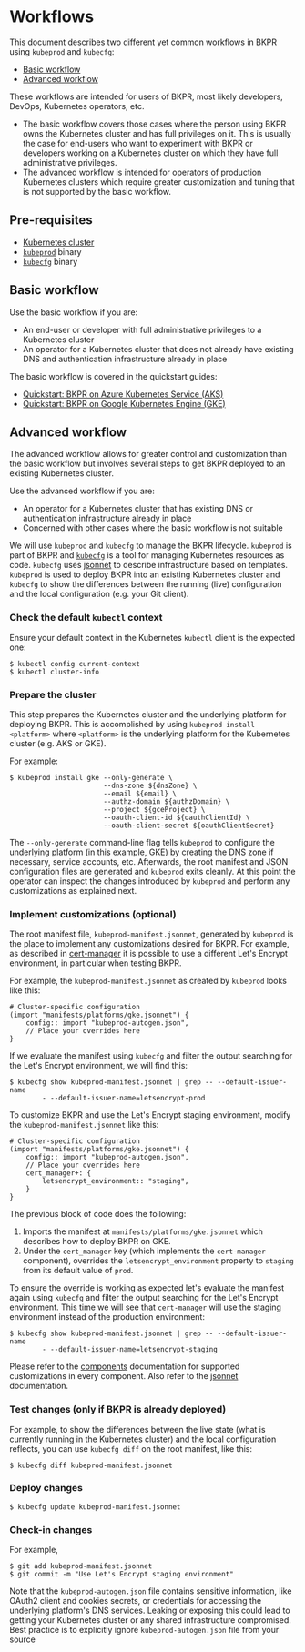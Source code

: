 
# Workflows

This document describes two different yet common workflows in BKPR using `kubeprod` and `kubecfg`:

* [Basic workflow](#basic-workflow)
* [Advanced workflow](#advanced-workflow)

These workflows are intended for users of BKPR, most likely developers, DevOps, Kubernetes operators, etc.

* The basic workflow covers those cases where the person using BKPR owns the Kubernetes cluster and has full privileges on it. This is usually the case for end-users who want to experiment with BKPR or developers working on a Kubernetes cluster on which they have full administrative privileges.
* The advanced workflow is intended for operators of production Kubernetes clusters which require greater customization and tuning that is not supported by the basic workflow.

## Pre-requisites

* [Kubernetes cluster](../readme.md#kubernetes-version-support-matrix)
* [`kubeprod`](https://github.com/bitnami/kube-prod-runtime/releases) binary
* [`kubecfg`](https://github.com/ksonnet/kubecfg/releases) binary

## Basic workflow

Use the basic workflow if you are:

* An end-user or developer with full administrative privileges to a Kubernetes cluster
* An operator for a Kubernetes cluster that does not already have existing DNS and authentication infrastructure already in place

The basic workflow is covered in the quickstart guides:

- [Quickstart: BKPR on Azure Kubernetes Service (AKS)](quickstart-aks.md)
- [Quickstart: BKPR on Google Kubernetes Engine (GKE)](quickstart-gke.md)

## Advanced workflow

The advanced workflow allows for greater control and customization than the basic workflow but involves several steps to get BKPR deployed to an existing Kubernetes cluster.

Use the advanced workflow if you are:

* An operator for a Kubernetes cluster that has existing DNS or authentication infrastructure already in place
* Concerned with other cases where the basic workflow is not suitable

We will use `kubeprod` and `kubecfg` to manage the BKPR lifecycle. `kubeprod` is part of BKPR and [`kubecfg`](https://github.com/ksonnet/kubecfg) is a tool for managing Kubernetes resources as code. `kubecfg` uses [jsonnet](https://jsonnet.org) to describe infrastructure based on templates. `kubeprod` is used to deploy BKPR into an existing Kubernetes cluster and `kubecfg` to show the differences between the running (live) configuration and the local configuration (e.g. your Git client).

### Check the default `kubectl` context

Ensure your default context in the Kubernetes `kubectl` client is the expected one:

```
$ kubectl config current-context
$ kubectl cluster-info
```

### Prepare the cluster

This step prepares the Kubernetes cluster and the underlying platform for deploying BKPR. This is accomplished by using `kubeprod install <platform>` where `<platform>` is the underlying platform for the Kubernetes cluster (e.g. AKS or GKE).

For example:

```
$ kubeprod install gke --only-generate \
                       --dns-zone ${dnsZone} \
                       --email ${email} \
                       --authz-domain ${authzDomain} \
                       --project ${gceProject} \
                       --oauth-client-id ${oauthClientId} \
                       --oauth-client-secret ${oauthClientSecret}
```

The `--only-generate` command-line flag tells `kubeprod` to configure the underlying platform (in this example, GKE) by creating the DNS zone if necessary, service accounts, etc. Afterwards, the root manifest and JSON configuration files are generated and `kubeprod` exits cleanly. At this point the operator can inspect the changes introduced by `kubeprod` and perform any customizations as explained next.

### Implement customizations (optional)

The root manifest file, `kubeprod-manifest.jsonnet`, generated by `kubeprod` is the place to implement any customizations desired for BKPR. For example, as described in [cert-manager](components.md#cert-manager) it is possible to use a different Let's Encrypt environment, in particular when testing BKPR.

For example, the `kubeprod-manifest.jsonnet` as created by `kubeprod` looks like this:

```
# Cluster-specific configuration
(import "manifests/platforms/gke.jsonnet") {
    config:: import "kubeprod-autogen.json",
    // Place your overrides here
}
```

If we evaluate the manifest using `kubecfg` and filter the output searching for the Let's Encrypt environment, we will find this:

```
$ kubecfg show kubeprod-manifest.jsonnet | grep -- --default-issuer-name
        - --default-issuer-name=letsencrypt-prod
```

To customize BKPR and use the Let's Encrypt staging environment, modify the `kubeprod-manifest.jsonnet` like this:

```
# Cluster-specific configuration
(import "manifests/platforms/gke.jsonnet") {
    config:: import "kubeprod-autogen.json",
    // Place your overrides here
    cert_manager+: {
        letsencrypt_environment:: "staging",
    }
}
```

The previous block of code does the following:

1. Imports the manifest at `manifests/platforms/gke.jsonnet` which describes how to deploy BKPR on GKE.
1. Under the `cert_manager` key (which implements the `cert-manager` component), overrides the `letsencrypt_environment` property to `staging` from its default value of `prod`.

To ensure the override is working as expected let's evaluate the manifest again using `kubecfg` and filter the output searching for the Let's Encrypt environment. This time we will see that `cert-manager` will use the staging environment instead of the production environment:

```
$ kubecfg show kubeprod-manifest.jsonnet | grep -- --default-issuer-name
        - --default-issuer-name=letsencrypt-staging
```

Please refer to the [components](components.md) documentation for supported customizations in every component. Also refer to the [jsonnet](https://jsonnet.org) documentation.

### Test changes (only if BKPR is already deployed)

For example, to show the differences between the live state (what is currently running in the Kubernetes cluster) and the local configuration reflects, you can use `kubecfg diff` on the root manifest, like this:

```
$ kubecfg diff kubeprod-manifest.jsonnet
```

### Deploy changes

```
$ kubecfg update kubeprod-manifest.jsonnet
```

### Check-in changes

For example,

```
$ git add kubeprod-manifest.jsonnet
$ git commit -m "Use Let's Encrypt staging environment"
```

Note that the `kubeprod-autogen.json` file contains sensitive information, like OAuth2 client and cookies secrets, or credentials for accessing the underlying platform's DNS services. Leaking or exposing this could lead to getting your Kubernetes cluster or any shared infrastructure compromised. Best practice is to explicitly ignore `kubeprod-autogen.json` file from your source 